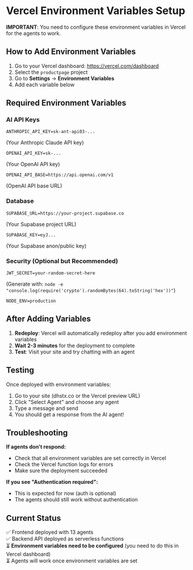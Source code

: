 # Vercel Environment Variables Setup

**IMPORTANT**: You need to configure these environment variables in Vercel for the agents to work.

## How to Add Environment Variables

1. Go to your Vercel dashboard: https://vercel.com/dashboard
2. Select the `productpage` project
3. Go to **Settings** → **Environment Variables**
4. Add each variable below

## Required Environment Variables

### AI API Keys

```
ANTHROPIC_API_KEY=sk-ant-api03-...
```
(Your Anthropic Claude API key)

```
OPENAI_API_KEY=sk-...
```
(Your OpenAI API key)

```
OPENAI_API_BASE=https://api.openai.com/v1
```
(OpenAI API base URL)

### Database

```
SUPABASE_URL=https://your-project.supabase.co
```
(Your Supabase project URL)

```
SUPABASE_KEY=eyJ...
```
(Your Supabase anon/public key)

### Security (Optional but Recommended)

```
JWT_SECRET=your-random-secret-here
```
(Generate with: `node -e "console.log(require('crypto').randomBytes(64).toString('hex'))"`)

```
NODE_ENV=production
```

## After Adding Variables

1. **Redeploy**: Vercel will automatically redeploy after you add environment variables
2. **Wait 2-3 minutes** for the deployment to complete
3. **Test**: Visit your site and try chatting with an agent

## Testing

Once deployed with environment variables:

1. Go to your site (dhstx.co or the Vercel preview URL)
2. Click "Select Agent" and choose any agent
3. Type a message and send
4. You should get a response from the AI agent!

## Troubleshooting

**If agents don't respond:**
- Check that all environment variables are set correctly in Vercel
- Check the Vercel function logs for errors
- Make sure the deployment succeeded

**If you see "Authentication required":**
- This is expected for now (auth is optional)
- The agents should still work without authentication

## Current Status

✅ Frontend deployed with 13 agents  
✅ Backend API deployed as serverless functions  
⏳ **Environment variables need to be configured** (you need to do this in Vercel dashboard)  
⏳ Agents will work once environment variables are set

